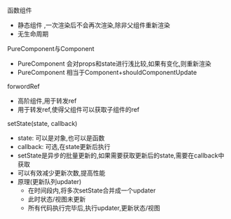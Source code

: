 函数组件
+ 静态组件 ,一次渲染后不会再次渲染,除非父组件重新渲染
+ 无生命周期

PureComponent与Component

+ PureComponent 会对props和state进行浅比较,如果有变化,则重新渲染
+ PureComponent 相当于Component+shouldComponentUpdate

forwordRef
+ 高阶组件,用于转发ref
+ 用于转发ref,使得父组件可以获取子组件的ref

setState(state, callback)
+ state: 可以是对象,也可以是函数
+ callback: 可选,在state更新后执行
+ setState是异步的批量更新的,如果需要获取更新后的state,需要在callback中获取
+ 可以有效减少更新次数,提高性能
+ 原理(更新队列updater)
  - 在时间段内,将多次setState合并成一个updater
  - 此时状态/视图未更新
  - 所有代码执行完毕后,执行updater,更新状态/视图
